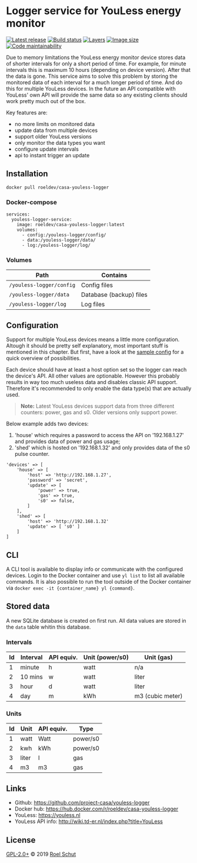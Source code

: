 Logger service for YouLess energy monitor
=========================================

[![Latest release][latest-release-img]][latest-release-url]
[![Build status][build-status-img]][build-status-url]
[![Layers][image-layers-img]][image-layers-url]
[![Image size][image-size-img]][image-size-url]
[![Code maintainability][maintainability-img]][maintainability-url]

[latest-release-img]: https://img.shields.io/github/release/project-casa/youless-logger.svg?label=latest
[latest-release-url]: https://github.com/project-casa/youless-logger/releases
[build-status-img]: https://img.shields.io/docker/cloud/build/roeldev/casa-youless-logger.svg
[build-status-url]: https://hub.docker.com/r/roeldev/casa-youless-logger/builds
[image-layers-img]: https://img.shields.io/microbadger/layers/roeldev/casa-youless-logger/latest.svg
[image-layers-url]: https://microbadger.com/images/roeldev/casa-youless-logger
[image-size-img]: https://img.shields.io/microbadger/image-size/roeldev/casa-youless-logger/latest.svg
[image-size-url]: https://hub.docker.com/r/roeldev/casa-youless-logger/tags
[maintainability-img]: https://img.shields.io/codeclimate/maintainability-percentage/project-casa/youless-logger.svg
[maintainability-url]: https://codeclimate.com/github/project-casa/youless-logger


Due to memory limitations the YouLess energy monitor device stores data of shorter intervals for only a short period of time. For example, for minute intervals this is maximum 10 hours (depending on device version). After that the data is gone. This service aims to solve this problem by storing the monitored data of each interval for a much longer period of time. And do this for multiple YouLess devices. In the future an API compatible with YouLess' own API will provide the same data so any existing clients should work pretty much out of the box.

Key features are:
- no more limits on monitored data
- update data from multiple devices
- support older YouLess versions
- only monitor the data types you want
- configure update intervals
- api to instant trigger an update


## Installation
```docker pull roeldev/casa-youless-logger```


### Docker-compose
```
services:
  youless-logger-service:
    image: roeldev/casa-youless-logger:latest
    volumes:
      - config:/youless-logger/config/
      - data:/youless-logger/data/
      - log:/youless-logger/log/
```


### Volumes
| Path | Contains |
|------|----------|
|```/youless-logger/config```| Config files
|```/youless-logger/data```| Database (backup) files
|```/youless-logger/log```| Log files


## Configuration
Support for multiple YouLess devices means a little more configuration. Altough it should be pretty self explanatory, most important stuff is mentioned in this chapter. But first, have a look at the [sample config](youless-logger/config/config-sample.php) for a quick overview of possibilities.

Each device should have at least a host option set so the logger can reach the device's API. All other values are optionable. However this probably results in way too much useless data and disables classic API support. Therefore it's recommended to only enable the data type(s) that are actually used.
> **Note:** Latest YouLess devices support data from three different counters: power, gas and s0. Older versions only support power.

Below example adds two devices:
1. 'house' which requires a password to access the API on '192.168.1.27' and provides data of power and gas usage;
2. 'shed' which is hosted on '192.168.1.32' and only provides data of the s0 pulse counter.

```
'devices' => [
    'house' => [
        'host' => 'http://192.168.1.27',
        'password' => 'secret',
        'update' => [
            'power' => true,
            'gas' => true,
            's0' => false,
        ]
    ],
    'shed' => [
        'host' => 'http://192.168.1.32'
        'update' => [ 's0' ]
    ]
]
```


## CLI
A CLI tool is available to display info or communicate with the configured devices. Login to the Docker container and use `yl list` to list all available commands. It is also possible to run the tool outside of the Docker container via `docker exec -it {container_name} yl {command}`.


## Stored data
A new SQLite database is created on first run. All data values are stored in the `data` table whitin this database.


### Intervals
| Id | Interval | API equiv. | Unit (power/s0) | Unit (gas) |
|----|-----------|------------|-----------------|------------|
| 1 | minute | h | watt | n/a
| 2 | 10 mins | w | watt | liter
| 3 | hour | d | watt | liter
| 4 | day | m | kWh | m3 (cubic meter)

### Units
| Id | Unit | API equiv. | Type |
|----|------|------------|------|
| 1 | watt | Watt | power/s0
| 2 | kwh | kWh | power/s0
| 3 | liter | l | gas
| 4 | m3 | m3 | gas



## Links
- Github: https://github.com/project-casa/youless-logger
- Docker hub: https://hub.docker.com/r/roeldev/casa-youless-logger
- YouLess: https://youless.nl
- YouLess API info: http://wiki.td-er.nl/index.php?title=YouLess


## License
[GPL-2.0+](LICENSE) © 2019 [Roel Schut](https://roelschut.nl)
